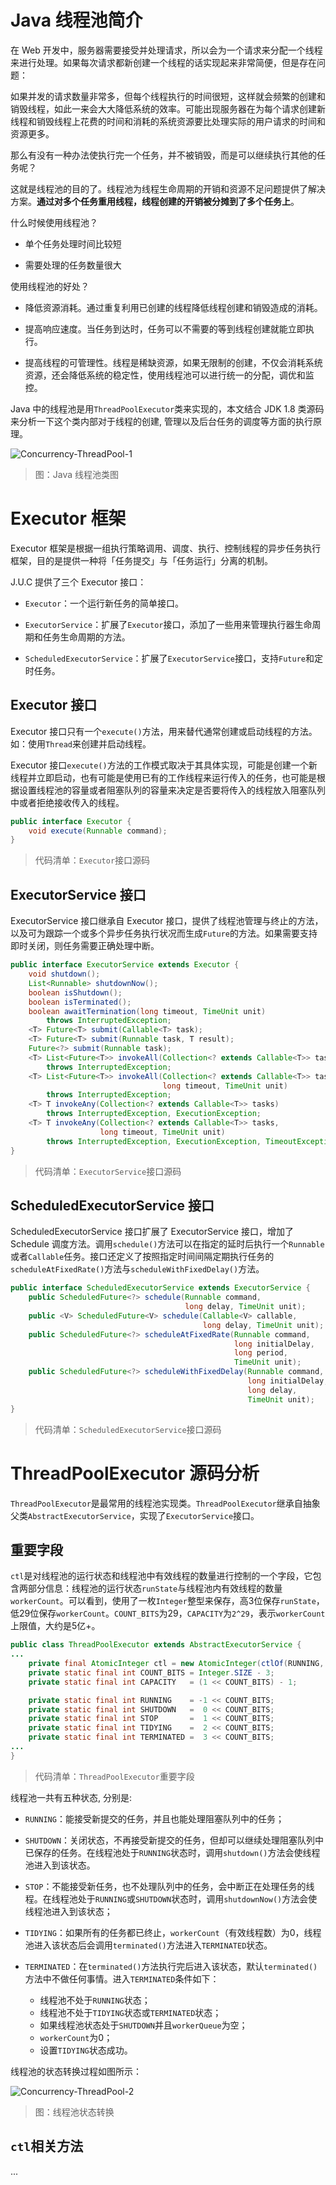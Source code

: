 # Java 线程池简介

在 Web 开发中，服务器需要接受并处理请求，所以会为一个请求来分配一个线程来进行处理。如果每次请求都新创建一个线程的话实现起来非常简便，但是存在问题：

如果并发的请求数量非常多，但每个线程执行的时间很短，这样就会频繁的创建和销毁线程，如此一来会大大降低系统的效率。可能出现服务器在为每个请求创建新线程和销毁线程上花费的时间和消耗的系统资源要比处理实际的用户请求的时间和资源更多。

那么有没有一种办法使执行完一个任务，并不被销毁，而是可以继续执行其他的任务呢？

这就是线程池的目的了。线程池为线程生命周期的开销和资源不足问题提供了解决方案。**通过对多个任务重用线程，线程创建的开销被分摊到了多个任务上**。

什么时候使用线程池？

- 单个任务处理时间比较短

- 需要处理的任务数量很大

使用线程池的好处？

- 降低资源消耗。通过重复利用已创建的线程降低线程创建和销毁造成的消耗。

- 提高响应速度。当任务到达时，任务可以不需要的等到线程创建就能立即执行。

- 提高线程的可管理性。线程是稀缺资源，如果无限制的创建，不仅会消耗系统资源，还会降低系统的稳定性，使用线程池可以进行统一的分配，调优和监控。

Java 中的线程池是用`ThreadPoolExecutor`类来实现的，本文结合 JDK 1.8 类源码来分析一下这个类内部对于线程的创建, 管理以及后台任务的调度等方面的执行原理。

![Concurrency-ThreadPool-1][Concurrency-ThreadPool-1]

> 图：Java 线程池类图

# Executor 框架

Executor 框架是根据一组执行策略调用、调度、执行、控制线程的异步任务执行框架，目的是提供一种将「任务提交」与「任务运行」分离的机制。

J.U.C 提供了三个 Executor 接口：

- `Executor`：一个运行新任务的简单接口。

- `ExecutorService`：扩展了`Executor`接口，添加了一些用来管理执行器生命周期和任务生命周期的方法。

- `ScheduledExecutorService`：扩展了`ExecutorService`接口，支持`Future`和定时任务。

## Executor 接口

Executor 接口只有一个`execute()`方法，用来替代通常创建或启动线程的方法。如：使用`Thread`来创建并启动线程。

Executor 接口`execute()`方法的工作模式取决于其具体实现，可能是创建一个新线程并立即启动，也有可能是使用已有的工作线程来运行传入的任务，也可能是根据设置线程池的容量或者阻塞队列的容量来决定是否要将传入的线程放入阻塞队列中或者拒绝接收传入的线程。

```java
public interface Executor {
    void execute(Runnable command);
}
```
> 代码清单：`Executor`接口源码

## ExecutorService 接口

ExecutorService 接口继承自 Executor 接口，提供了线程池管理与终止的方法，以及可为跟踪一个或多个异步任务执行状况而生成`Future`的方法。如果需要支持即时关闭，则任务需要正确处理中断。

```java
public interface ExecutorService extends Executor {
    void shutdown();
    List<Runnable> shutdownNow();
    boolean isShutdown();
    boolean isTerminated();
    boolean awaitTermination(long timeout, TimeUnit unit)
        throws InterruptedException;
    <T> Future<T> submit(Callable<T> task);
    <T> Future<T> submit(Runnable task, T result);
    Future<?> submit(Runnable task);
    <T> List<Future<T>> invokeAll(Collection<? extends Callable<T>> tasks)
        throws InterruptedException;
    <T> List<Future<T>> invokeAll(Collection<? extends Callable<T>> tasks,
                                  long timeout, TimeUnit unit)
        throws InterruptedException;
    <T> T invokeAny(Collection<? extends Callable<T>> tasks)
        throws InterruptedException, ExecutionException;
    <T> T invokeAny(Collection<? extends Callable<T>> tasks,
                    long timeout, TimeUnit unit)
        throws InterruptedException, ExecutionException, TimeoutException;
}
```
> 代码清单：`ExecutorService`接口源码

## ScheduledExecutorService 接口

ScheduledExecutorService 接口扩展了 ExecutorService 接口，增加了 Schedule 调度方法。调用`schedule()`方法可以在指定的延时后执行一个`Runnable`或者`Callable`任务。接口还定义了按照指定时间间隔定期执行任务的`scheduleAtFixedRate()`方法与`scheduleWithFixedDelay()`方法。

```java
public interface ScheduledExecutorService extends ExecutorService {
    public ScheduledFuture<?> schedule(Runnable command,
                                       long delay, TimeUnit unit);
    public <V> ScheduledFuture<V> schedule(Callable<V> callable,
                                           long delay, TimeUnit unit);
    public ScheduledFuture<?> scheduleAtFixedRate(Runnable command,
                                                  long initialDelay,
                                                  long period,
                                                  TimeUnit unit);
    public ScheduledFuture<?> scheduleWithFixedDelay(Runnable command,
                                                     long initialDelay,
                                                     long delay,
                                                     TimeUnit unit);
}
```
> 代码清单：`ScheduledExecutorService`接口源码

# ThreadPoolExecutor 源码分析

`ThreadPoolExecutor`是最常用的线程池实现类。`ThreadPoolExecutor`继承自抽象父类`AbstractExecutorService`，实现了`ExecutorService`接口。

## 重要字段

`ctl`是对线程池的运行状态和线程池中有效线程的数量进行控制的一个字段，它包含两部分信息：线程池的运行状态`runState`与线程池内有效线程的数量`workerCount`。可以看到，使用了一枚`Integer`整型来保存，高3位保存`runState`，低29位保存`workerCount`。`COUNT_BITS`为29，`CAPACITY`为`2^29`，表示`workerCount`上限值，大约是5亿+。

```java
public class ThreadPoolExecutor extends AbstractExecutorService {
...
    private final AtomicInteger ctl = new AtomicInteger(ctlOf(RUNNING, 0));
    private static final int COUNT_BITS = Integer.SIZE - 3;
    private static final int CAPACITY   = (1 << COUNT_BITS) - 1;

    private static final int RUNNING    = -1 << COUNT_BITS;
    private static final int SHUTDOWN   =  0 << COUNT_BITS;
    private static final int STOP       =  1 << COUNT_BITS;
    private static final int TIDYING    =  2 << COUNT_BITS;
    private static final int TERMINATED =  3 << COUNT_BITS;
...
}
```
> 代码清单：`ThreadPoolExecutor`重要字段

线程池一共有五种状态, 分别是:

- `RUNNING`：能接受新提交的任务，并且也能处理阻塞队列中的任务；

- `SHUTDOWN`：关闭状态，不再接受新提交的任务，但却可以继续处理阻塞队列中已保存的任务。在线程池处于`RUNNING`状态时，调用`shutdown()`方法会使线程池进入到该状态。

- `STOP`：不能接受新任务，也不处理队列中的任务，会中断正在处理任务的线程。在线程池处于`RUNNING`或`SHUTDOWN`状态时，调用`shutdownNow()`方法会使线程池进入到该状态；
- `TIDYING`：如果所有的任务都已终止，`workerCount`（有效线程数）为0，线程池进入该状态后会调用`terminated()`方法进入`TERMINATED`状态。

- `TERMINATED`：在`terminated()`方法执行完后进入该状态，默认`terminated()`方法中不做任何事情。进入`TERMINATED`条件如下：
    - 线程池不处于`RUNNING`状态；
    - 线程池不处于`TIDYING`状态或`TERMINATED`状态；
    - 如果线程池状态处于`SHUTDOWN`并且`workerQueue`为空；
    - `workerCount`为0；
    - 设置`TIDYING`状态成功。

线程池的状态转换过程如图所示：

![Concurrency-ThreadPool-2][Concurrency-ThreadPool-2]

> 图：线程池状态转换

## `ctl`相关方法

...






[Concurrency-ThreadPool-1]: ../../images/Concurrency-ThreadPool-1.jpg

[Concurrency-ThreadPool-2]: ../../images/Concurrency-ThreadPool-2.png

<!-- EOF -->

